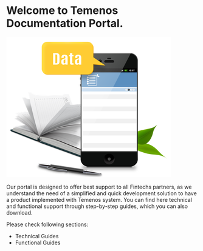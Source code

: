 # Welcome to **Temenos Documentation Portal**.

![portal documents](./images/docs.png)

Our portal is designed to offer best support to all Fintechs partners, as we understand the need of a simplified and quick development solution to have a product implemented with Temenos system.
You can find here technical and functional support through step-by-step guides, which you can also download. 

Please check following sections:

 - Technical Guides
 - Functional Guides



